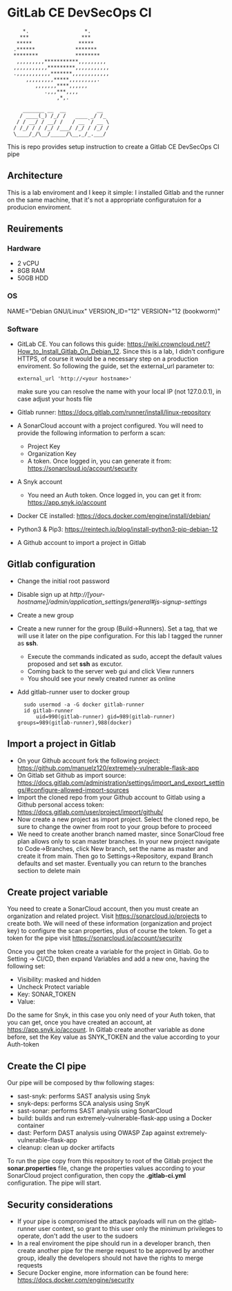 # GitLab CE DevSecOps CI
      
         *.                  *.
        ***                 ***
       *****               *****
      .******             *******
      ********            ********
       ,,,,,,,,,***********,,,,,,,,,
      ,,,,,,,,,,,*********,,,,,,,,,,,
      .,,,,,,,,,,,*******,,,,,,,,,,,,
          ,,,,,,,,,*****,,,,,,,,,.
             ,,,,,,,****,,,,,,
                .,,,***,,,,
                    ,*,.
      
         _______ __  __          __
        / ____(_) /_/ /   ____ _/ /_
       / / __/ / __/ /   / __ `/ __ \
      / /_/ / / /_/ /___/ /_/ / /_/ /
      \____/_/\__/_____/\__,_/_.___/


This is repo provides setup instruction to create a Gitlab CE DevSecOps CI pipe
## Architecture
This is a lab enviroment and I keep it simple: I installed Gitlab and the runner on the same machine, that it's not a appropriate configuratuion for a producion enviroment.
## Reuirements
### Hardware
- 2 vCPU
- 8GB RAM
- 50GB HDD
### OS
NAME="Debian GNU/Linux"
VERSION_ID="12"
VERSION="12 (bookworm)"
### Software
- GitLab CE. You can follows this guide: https://wiki.crowncloud.net/?How_to_Install_Gitlab_On_Debian_12. Since this is a lab, I didn't configure HTTPS, of course it would be a necessary step on a production enviroment. So following the guide, set the external_url parameter to:

      external_url 'http://<your hostname>'
  make sure you can resolve the name with your local IP (not 127.0.0.1), in case adjust your hosts file
- Gitlab runner: https://docs.gitlab.com/runner/install/linux-repository
- A SonarCloud account with a project configured. You will need to provide the following information to perform a scan:
  - Project Key
  - Organization Key
  - A token. Once logged in, you can generate it from: https://sonarcloud.io/account/security
- A Snyk account
  - You need an Auth token. Once logged in, you can get it from: https://app.snyk.io/account
- Docker CE installed: https://docs.docker.com/engine/install/debian/
- Python3 & Pip3: https://reintech.io/blog/install-python3-pip-debian-12
- A Github account to import a project in Gitlab

## Gitlab configuration
- Change the initial root password
- Disable sign up at <i>http://[your-hostname]/admin/application_settings/general#js-signup-settings</i>
- Create a new group
- Create a new runner for the group (Build->Runners). Set a tag, that we will use it later on the pipe configuration. For this lab I tagged the runner as <b>ssh</b>.
  -  Execute the commands indicated as sudo, accept the default values proposed and set <b>ssh</b> as excutor.
  -  Coming back to the server web gui and click View runners
  -  You should see your newly created runner as online
- Add gitlab-runner user to docker group

        sudo usermod -a -G docker gitlab-runner
        id gitlab-runner
            uid=990(gitlab-runner) gid=989(gitlab-runner) groups=989(gitlab-runner),988(docker)
## Import a project in Gitlab
- On your Github account fork the following project: https://github.com/manuelz120/extremely-vulnerable-flask-app
- On Gitlab set Github as import source: https://docs.gitlab.com/administration/settings/import_and_export_settings/#configure-allowed-import-sources
- Import the cloned repo from your Github account to Gitlab using a Github personal access token: https://docs.gitlab.com/user/project/import/github/
- Now create a new project as import project. Select the cloned repo, be sure to change the owner from root to your group before to proceed
- We need to create another branch named master, since SonarCloud free plan allows only to scan master branches. In your new project navigate to Code->Branches, click New branch, set the name as master and create it from main. Then go to Settings->Repository, expand Branch defaults and set master. Eventually you can return to the branches section to delete main

## Create project variable
You need to create a SonarCloud account, then you must create an organization and  related project. 
Visit https://sonarcloud.io/projects to create both. We will need of these information (organization and project key) to configure the scan properties, plus of course the token. 
To get a token for the pipe visit https://sonarcloud.io/account/security

Once you get the token create a variable for the project in Gitlab. Go to Setting -> CI/CD, then expand Variables and add a new one, having the following set:
- Visibility: masked and hidden
- Uncheck Protect variable
- Key: SONAR_TOKEN
- Value: <your-token>

Do the same for Snyk, in this case you only need of your Auth token, that you can get, once you have created an account, at https://app.snyk.io/account.
In Gitlab create another variable as done before, set the Key value as SNYK_TOKEN and the value according to your Auth-token

## Create the CI pipe
Our pipe will be composed by thw following stages:
- sast-snyk: performs SAST analysis using Snyk
- snyk-deps: performs SCA analysis using SnyK
- sast-sonar: performs SAST analysis using SonarCloud
- build: builds and run extremely-vulnerable-flask-app using a Docker container
- dast: Perform DAST analysis using OWASP Zap against extremely-vulnerable-flask-app 
- cleanup: clean up docker artifacts

To run the pipe copy from this repository to root of the Gitlab project the <b>sonar.properties</b> file, change the properties values according to your SonarCloud project configuration, then copy the <b>.gitlab-ci.yml</b> configuration. The pipe will start.

## Security considerations
- If your pipe is compromised the attack payloads will run on the gitlab-runner user context, so grant to this user only the minimum privileges to operate, don't add the user to the sudoers
- In a real enviroment the pipe should run in a developer branch, then create another pipe for the merge request to be approved by another group, ideally the developers should not have the rights to merge requests
- Secure Docker engine, more information can be found here: https://docs.docker.com/engine/security
